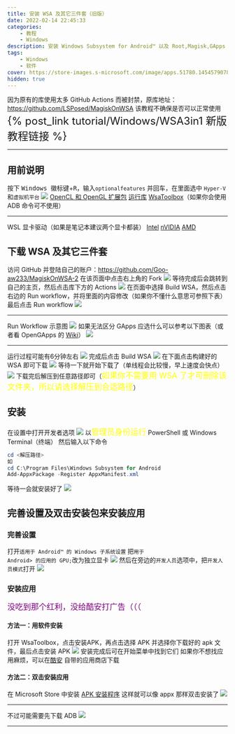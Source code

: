 ```yaml
---
title: 安装 WSA 及其它三件套（旧版）
date: 2022-02-14 22:45:33
categories: 
	- 教程
	- Windows
description: 安装 Windows Subsystem for Android™ 以及 Root,Magisk,GApps 套件
tags: 
	- Windows
	- 软件
cover: https://store-images.s-microsoft.com/image/apps.51780.14545790782662156.958792d4-4b5d-4ce0-8679-8d56984ee999.901bcb54-d2db-4a30-a7ad-391f73965392?mode=scale&q=90&h=270&w=270&background=%230078D7
hidden: true
---
```


因为原有的库使用太多 GitHub Actions 而被封禁，原库地址：https://github.com/LSPosed/MagiskOnWSA
该教程不确保是否可以正常使用
<font size=5>{% post_link tutorial/Windows/WSA3in1 新版教程链接 %}</font>

------

## 用前说明
按下 <kbd>Windows 徽标键</kbd>+<kbd>R</kbd>，输入<code>optionalfeatures</code> 并回车，在里面选中 <code>Hyper-V</code> 和<code>虚拟机平台</code>
![](https://s2.loli.net/2022/07/30/cMpQnHSKIGFUbuz.png)
[OpenCL 和 OpenGL 扩展包](https://www.microsoft.com/store/productId/9NQPSL29BFFF)
[运行库](https://ys8rx-my.sharepoint.com/:f:/g/personal/gucats_ys8rx_onmicrosoft_com/ErBct6X1MXVDu0gk8zVQucQBmopXB8TOSr21tl4tss5TWw)
[WsaToolbox](https://github.com/makazeu/WsaToolbox)（如果你会使用 ADB 命令可不使用）

------

WSL 显卡驱动（如果是笔记本建议两个显卡都装）
[Intel](https://www.intel.com/content/www/us/en/download/19344/intel-graphics-windows-dch-drivers.html)
[nVIDIA](https://developer.nvidia.com/cuda/wsl)
[AMD](https://www.amd.com/en/support/kb/release-notes/rn-rad-win-wsl-support)

## 下载 WSA 及其它三件套
访问 GitHub 并登陆自己的账户：https://github.com/Goo-aw233/MagiskOnWSA-2
在该页面中点击右上角的 Fork
![](https://s2.loli.net/2022/07/30/eOy6bMIYdV5srcw.png)
等待完成后会跳转到自己的主页，然后点击库下方的 Actions
![](https://s2.loli.net/2022/07/30/CtA8qs2zcxRYyi3.png)
在页面中选择 Build WSA，然后点击右边的 Run workflow，并将里面的内容修改（如果你不懂什么意思可参照下表）
最后点击 Run workflow
![](https://s2.loli.net/2022/07/30/lDxXiS8QPB74OeT.png)

------

Run Workflow 示意图
![](https://s2.loli.net/2022/07/30/DfBHuXNbyMPQc6S.png)
如果无法区分 GApps 应选什么可以参考以下图表（或者看 OpenGApps 的 [Wiki](https://github.com/opengapps/opengapps/wiki#variants)）
![](https://s2.loli.net/2022/07/30/2Ya4D7thuCq53iA.png)

------

运行过程可能有6分钟左右
![](https://s2.loli.net/2022/07/30/sxemKHcZ2bz85Pw.png)
完成后点击 Build WSA
![](https://s2.loli.net/2022/07/30/GgnsXAvJ4mTfl6N.png)
在下面点击构建好的 WSA 即可下载
![](https://s2.loli.net/2022/07/30/yrKQltxfkDioS25.png)
等待一下就开始下载了（单线程会比较慢，早上速度会快点）
![](https://s2.loli.net/2022/07/30/XyYd15EB9Pm3Mjz.png)
下载完后解压到任意路径即可（<font color=yellow size=4>如果你不需要用 WSA 了才可删除该文件夹，所以请选择解压到合适路径</font>）

## 安装
在设置中打开开发者选项
![](https://s2.loli.net/2022/07/30/XjZIwzN5CaUJ8Bs.png)
以<font size=4 color=yellow>管理员身份运行</font> PowerShell 或 Windows Terminal（终端）
然后输入以下命令
````PowerShell
cd <解压路径>
如
cd C:\Program Files\Windows Subsystem for Android
Add-AppxPackage -Register AppxManifest.xml
````
等待一会就安装好了
![](https://s2.loli.net/2022/07/30/nlOPxwCVGaeJhfj.png)

## 完善设置及双击安装包来安装应用

### 完善设置
打开<code>适用于 Android™ 的 Windows 子系统设置</code>
把<code>用于 Android> 的应用的 GPU;</code>改为独立显卡
![](https://s2.loli.net/2022/07/30/ws5nWA9yCxNZ6Dp.png)
然后在旁边的<code>开发人员</code>选项中，把<code>开发人员模式</code>打开
![](https://s2.loli.net/2022/07/30/4xikaAdqg2Cnzpw.png)

### 安装应用
<font color=purple size=4>没吃到那个红利，没给酷安打广告（（（</font>
#### 方法一：用软件安装
打开 WsaToolbox，点击安装APK，再点击选择 APK 并选择你下载好的 apk 文件，最后点击安装 APK
![](https://s2.loli.net/2022/07/30/Hzonj64T9lOEh3u.png)
安装完成后可在开始菜单中找到它们
如果你不想找应用麻烦，可以在[酷安](https://coolapk.com) 自带的应用商店下载

#### 方法二：双击安装应用
在 Microsoft Store 中安装 [APK 安装程序](https://www.microsoft.com/store/productId/9P2JFQ43FPPG)
这样就可以像 appx 那样双击安装了
![](https://s2.loli.net/2022/07/30/bBkn9TxiP3z6Zw2.png)

------

不过可能需要先下载 ADB
![](https://s2.loli.net/2022/07/30/El32OZAGpDYgew4.png)

------